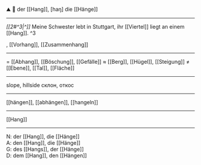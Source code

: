 
⛰️ 🔵 der [[Hang]], [haŋ]
die [[Hänge]]

---
*[[2#^3|^]]* Meine Schwester lebt in Stuttgart, ihr [[Viertel]] liegt an einem [[Hang]]. ^3

, [[Vorhang]], [[Zusammenhang]]

---
= [[Abhang]], [[Böschung]], [[Gefälle]]
≈ [[Berg]], [[Hügel]], [[Steigung]]
≠ [[Ebene]], [[Tal]], [[Fläche]]

---
slope, hillside
склон, откос

---
[[hängen]], [[abhängen]], [[hangeln]]

---
[[Hang]]


---
N: der [[Hang]], die [[Hänge]]  
A: den [[Hang]], die [[Hänge]]  
G: des [[Hangs]], der [[Hänge]]  
D: dem [[Hang]], den [[Hängen]]
